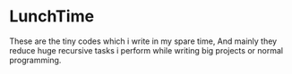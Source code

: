 # LunchTime
These are the tiny codes which i write in my spare time, And mainly they reduce huge recursive tasks i perform while writing big projects or normal programming. 
